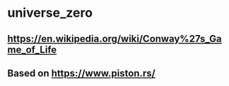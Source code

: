 # universe_zero
## https://en.wikipedia.org/wiki/Conway%27s_Game_of_Life
## Based on https://www.piston.rs/
